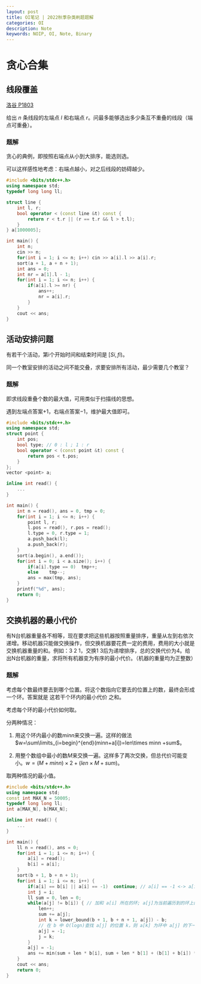 ```yaml
---
layout: post
title: OI笔记 | 2022秋季杂类刷题题解
categories: OI
description: Note
keywords: NOIP, OI, Note, Binary 
---
```


# 贪心合集

## 线段覆盖

[洛谷 P1803](https://www.luogu.com.cn/problem/P1803)

给出 $n$ 条线段的左端点 $l$ 和右端点 $r$。问最多能够选出多少条互不重叠的线段（端点可重叠）。

### 题解

贪心的典例，即按照右端点从小到大排序，能选则选。

可以这样感性地考虑：右端点越小，对之后线段的妨碍越少。

```cpp
#include <bits/stdc++.h>
using namespace std;
typedef long long ll;

struct line {
	int l, r;
	bool operator < (const line &t) const {
		return r < t.r || (r == t.r && l > t.l);
	}
} a[1000005];

int main() {
	int n;
	cin >> n;
	for(int i = 1; i <= n; i++) cin >> a[i].l >> a[i].r;
	sort(a + 1, a + n + 1);
	int ans = 0;
	int nr = a[1].l - 1;
	for(int i = 1; i <= n; i++) {
		if(a[i].l >= nr) {
			ans++;
			nr = a[i].r;
		}
	}
	cout << ans;
}
```

## 活动安排问题

有若干个活动，第i个开始时间和结束时间是 $[Si,fi)$。

同一个教室安排的活动之间不能交叠，求要安排所有活动，最少需要几个教室？

### 题解

即求线段重叠个数的最大值，可用类似于扫描线的思想。

遇到左端点答案$+1$，右端点答案$-1$，维护最大值即可。

```cpp
#include <bits/stdc++.h>
using namespace std;
struct point {
	int pos;
	bool type; // 0 : l ; 1 : r
	bool operator < (const point &t) const {
		return pos < t.pos;
	}
};
vector <point> a;

inline int read() {
    ...
}

int main() {
	int n = read(), ans = 0, tmp = 0;
	for(int i = 1; i <= n; i++) {
		point l, r;
		l.pos = read(), r.pos = read();
		l.type = 0, r.type = 1;
		a.push_back(l);
		a.push_back(r);
	}
	sort(a.begin(), a.end());
	for(int i = 0; i < a.size(); i++) {
		if(a[i].type == 0)	tmp++;
		else	tmp--;
		ans = max(tmp, ans);
	}
	printf("%d", ans);
	return 0;
}
```

## 交换机器的最小代价

有N台机器重量各不相等，现在要求把这些机器按照重量排序，重量从左到右依次递增。移动机器只能做交换操作，但交换机器要花费一定的费用，费用的大小就是交换机器重量的和。例如：3 2 1，交换1 3后为递增排序，总的交换代价为4。给出N台机器的重量，求将所有机器变为有序的最小代价。（机器的重量均为正整数）

### 题解

考虑每个数最终要去到哪个位置。将这个数指向它要去的位置上的数，最终会形成一个环。答案就是 这若干个环内的最小代价 之和。

考虑每个环的最小代价如何取。

分两种情况：

1. 用这个环内最小的数$minn$来交换一遍。这样的做法$w=\sum\limits_{i=begin}^{end}(minn+a[i])=len\times minn +sum$。

2. 用整个数组中最小的数$M$来交换一遍。这样多了两次交换，但总代价可能变小。$w=(M+minn)\times 2 + (len\times M + sum)$。

取两种情况的最小值。

```cpp
#include <bits/stdc++.h>
using namespace std;
const int MAX_N = 50005;
typedef long long ll;
int a[MAX_N], b[MAX_N];

inline int read() {
    ...
}

int main() {
	ll n = read(), ans = 0;
	for(int i = 1; i <= n; i++) {
		a[i] = read();
		b[i] = a[i];	
	}
	sort(b + 1, b + n + 1);
	for(int i = 1; i <= n; i++) {
		if(a[i] == b[i] || a[i] == -1)	continue; // a[i] == -1 <-> a[i] is used
		int j = i;
		ll sum = 0, len = 0;
		while(a[j] != b[i]) { // 加和 a[i] 所在的环; a[j]为当前遍历到的环上的数
			len++;
			sum += a[j];
			int k = lower_bound(b + 1, b + n + 1, a[j]) - b; 
            // 在 b 中 O(logn)查找 a[j] 的位置 k，则 a[k] 为环中 a[j] 的下一个位置 
			a[j] = -1;
			j = k;			
		}
		a[j] = -1;
		ans += min(sum + len * b[i], sum + len * b[1] + (b[1] + b[i]) * 2);
	}
	cout << ans;
	return 0;
}
```

